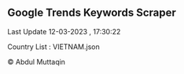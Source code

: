 

## Google Trends Keywords Scraper 
 
Last Update 12-03-2023 , 17:30:22

Country List :
VIETNAM.json



© Abdul Muttaqin 
